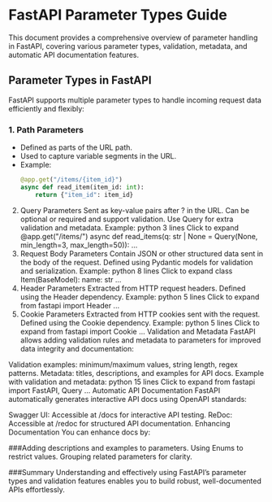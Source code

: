 # FastAPI Parameter Types Guide

This document provides a comprehensive overview of parameter handling in FastAPI, covering various parameter types, validation, metadata, and automatic API documentation features.

## Parameter Types in FastAPI

FastAPI supports multiple parameter types to handle incoming request data efficiently and flexibly:

### 1. Path Parameters
- Defined as parts of the URL path.
- Used to capture variable segments in the URL.
- Example:
  ```python
  @app.get("/items/{item_id}")
  async def read_item(item_id: int):
      return {"item_id": item_id}
2. Query Parameters
Sent as key-value pairs after ? in the URL.
Can be optional or required and support validation.
Use Query for extra validation and metadata.
Example:
python
3 lines
Click to expand
@app.get("/items/")
async def read_items(q: str | None = Query(None, min_length=3, max_length=50)):
...
3. Request Body Parameters
Contain JSON or other structured data sent in the body of the request.
Defined using Pydantic models for validation and serialization.
Example:
python
8 lines
Click to expand
class Item(BaseModel):
name: str
...
4. Header Parameters
Extracted from HTTP request headers.
Defined using the Header dependency.
Example:
python
5 lines
Click to expand
from fastapi import Header
...
5. Cookie Parameters
Extracted from HTTP cookies sent with the request.
Defined using the Cookie dependency.
Example:
python
5 lines
Click to expand
from fastapi import Cookie
...
Validation and Metadata
FastAPI allows adding validation rules and metadata to parameters for improved data integrity and documentation:

Validation examples: minimum/maximum values, string length, regex patterns.
Metadata: titles, descriptions, and examples for API docs.
Example with validation and metadata:
python
15 lines
Click to expand
from fastapi import FastAPI, Query
...
Automatic API Documentation
FastAPI automatically generates interactive API docs using OpenAPI standards:

Swagger UI: Accessible at /docs for interactive API testing.
ReDoc: Accessible at /redoc for structured API documentation.
Enhancing Documentation
You can enhance docs by:

###Adding descriptions and examples to parameters.
Using Enums to restrict values.
Grouping related parameters for clarity.

###Summary
Understanding and effectively using FastAPI’s parameter types and validation features enables you to build robust, well-documented APIs effortlessly.

